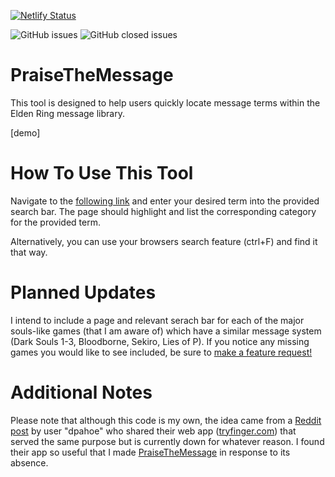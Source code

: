 [![Netlify Status](https://api.netlify.com/api/v1/badges/0e64092b-b947-49a5-add2-15090438ad58/deploy-status)](https://app.netlify.com/sites/praisethemessage/deploys)

![GitHub issues](https://img.shields.io/github/issues/mediumbob/PraiseTheMessage)
![GitHub closed issues](https://img.shields.io/github/issues-closed/mediumbob/PraiseTheMessage?label=%20&color=green)

# PraiseTheMessage
This tool is designed to help users quickly locate message terms within the Elden Ring message library.

[demo]

# How To Use This Tool
Navigate to the [following link](https://praisethemessage.netlify.app/) and enter your desired term into the provided search bar. The page should highlight and list the corresponding category for the provided term. 

Alternatively, you can use your browsers search feature (ctrl+F) and find it that way. 

# Planned Updates
I intend to include a page and relevant serach bar for each of the major souls-like games (that I am aware of) which have a similar message system (Dark Souls 1-3, Bloodborne, Sekiro, Lies of P). If you notice any missing games you would like to see included, be sure to [make a feature request!](https://github.com/MediumBob/PraiseTheMessage/issues/new?assignees=&labels=&projects=&template=feature_request.md&title=)

# Additional Notes
Please note that although this code is my own, the idea came from a [Reddit post](https://www.reddit.com/r/Eldenring/comments/thsfju/i_created_a_web_app_to_easily_find_a_message_term/) by user "dpahoe" who shared their web app ([tryfinger.com](https://www.tryfinger.com/)) that served the same purpose but is currently down for whatever reason. I found their app so useful that I made [PraiseTheMessage](https://praisethemessage.netlify.app/) in response to its absence.

